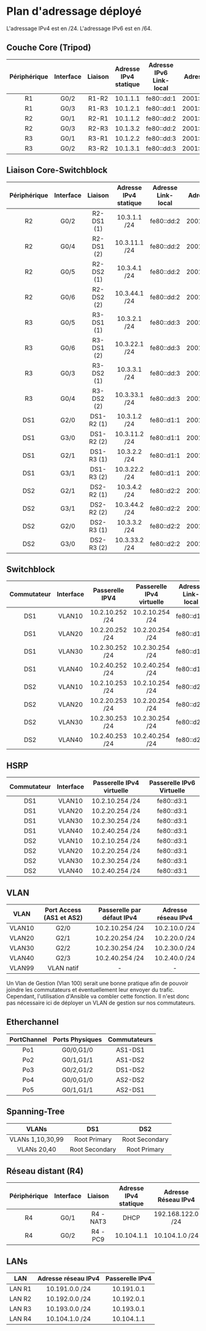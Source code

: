 # Plan d'adressage déployé
L'adressage IPv4 est en /24.
L'adressage IPv6 est en /64.

## Couche Core (Tripod) 
|Périphérique|Interface|Liaison<br>|Adresse IPv4 statique|Adresse<br>IPv6 Link-local|Adresse IPv6 publique|Adresse IPv6 privée|
|:-:|:-:|:-:|:-:|:-:|:-:|:-:|
|R1|G0/2|R1-R2|10.1.1.1|fe80::dd:1|2001:470:c814:1001::1|fd00:470:c814:1001::1|
|R1|G0/3|R1-R3|10.1.2.1|fe80::dd:1|2001:470:c814:1002::1|fd00:470:c814:1002::1|
|R2|G0/1|R2-R1|10.1.1.2|fe80::dd:2|2001:470:c814:1001::2|fd00:470:c814:1001::2|
|R2|G0/3|R2-R3|10.1.3.2|fe80::dd:2|2001:470:c814:1003::2|fd00:470:c814:1003::2|
|R3|G0/1|R3-R1|10.1.2.2|fe80::dd:3|2001:470:c814:1002::2|fd00:470:c814:1002::2|
|R3|G0/2|R3-R2|10.1.3.1|fe80::dd:3|2001:470:c814:1003::1|fd00:470:c814:1003::1|


## Liaison Core-Switchblock
|Périphérique|Interface|Liaison|Adresse IPv4 statique|Adresse Link-local|Adresse IPv6 publique|Adresse IPv6 privée|
|:-:|:-:|:-:|:-:|:-:|:-:|:-:|
|R2|G0/2|R2-DS1 (1)|10.3.1.1 /24|fe80::dd:2|2001:470:c814:1301::1|fd00:470:c814:1301::1|
|R2|G0/4|R2-DS1 (2)|10.3.11.1 /24|fe80::dd:2|2001:470:c814:1311::1|fd00:470:c814:1311::1|
|R2|G0/5|R2-DS2 (1)|10.3.4.1 /24|fe80::dd:2|2001:470:c814:1304::1|fd00:470:c814:1304::1|
|R2|G0/6|R2-DS2 (2)|10.3.44.1 /24|fe80::dd:2|2001:470:c814:1344::1|fd00:470:c814:1344::1|
|R3|G0/5|R3-DS1 (1)|10.3.2.1 /24|fe80::dd:3|2001:470:c814:1302::1|fd00:470:c814:1302::1|
|R3|G0/6|R3-DS1 (2)|10.3.22.1 /24|fe80::dd:3|2001:470:c814:1322::1|fd00:470:c814:1322::1|
|R3|G0/3|R3-DS2 (1)|10.3.3.1 /24|fe80::dd:3|2001:470:c814:1303::1|fd00:470:c814:1303::1|
|R3|G0/4|R3-DS2 (2)|10.3.33.1 /24|fe80::dd:3|2001:470:c814:1333::1|fd00:470:c814:1333::1|
|DS1|G2/0|DS1-R2 (1)|10.3.1.2 /24|fe80::d1:1|2001:470:c814:1301::2|fd00:470:c814:1301::2|
|DS1|G3/0|DS1-R2 (2)|10.3.11.2 /24|fe80::d1:1|2001:470:c814:1311::2|fd00:470:c814:1311::2|
|DS1|G2/1|DS1-R3 (1)|10.3.2.2 /24|fe80::d1:1|2001:470:c814:1302::2|fd00:470:c814:1302::2|
|DS1|G3/1|DS1-R3 (2)|10.3.22.2 /24|fe80::d1:1|2001:470:c814:1322::2|fd00:470:c814:1322::2|
|DS2|G2/1|DS2-R2 (1)|10.3.4.2 /24|fe80::d2:2|2001:470:c814:1304::2|fd00:470:c814:1304::2|
|DS2|G3/1|DS2-R2 (2)|10.3.44.2 /24|fe80::d2:2|2001:470:c814:1344::2|fd00:470:c814:1344::2|
|DS2|G2/0|DS2-R3 (1)|10.3.3.2 /24|fe80::d2:2|2001:470:c814:1303::2|fd00:470:c814:1303::2|
|DS2|G3/0|DS2-R3 (2)|10.3.33.2 /24|fe80::d2:2|2001:470:c814:1333::2|fd00:470:c814:1333::2|

## Switchblock
|Commutateur|Interface|Passerelle IPV4|Passerelle IPv4 virtuelle|Adresse Link-local|Adresse IPv6 publique|Adresse IPv6 privée|Passerelle IPv6 virtuelle|
|:-:|:-:|:-:|:-:|:-:|:-:|:-:|:-:|
|DS1|VLAN10|10.2.10.252 /24|10.2.10.254 /24|fe80::d1:1|2001:470:c814:1010::1|fd00:470:c814:1010::1|fe80::d3:1|
|DS1|VLAN20|10.2.20.252 /24|10.2.20.254 /24|fe80::d1:1|2001:470:c814:1020::1|fd00:470:c814:1020::1|fe80::d3:1|
|DS1|VLAN30|10.2.30.252 /24|10.2.30.254 /24|fe80::d1:1|2001:470:c814:1030::1|fd00:470:c814:1030::1|fe80::d3:1|
|DS1|VLAN40|10.2.40.252 /24|10.2.40.254 /24|fe80::d1:1|2001:470:c814:1040::1|fd00:470:c814:1040::1|fe80::d3:1|
|DS2|VLAN10|10.2.10.253 /24|10.2.10.254 /24|fe80::d2:2|2001:470:c814:1010::2|fd00:470:c814:1010::2|fe80::d3:1|
|DS2|VLAN20|10.2.20.253 /24|10.2.20.254 /24|fe80::d2:2|2001:470:c814:1020::2|fd00:470:c814:1020::2|fe80::d3:1|
|DS2|VLAN30|10.2.30.253 /24|10.2.30.254 /24|fe80::d2:2|2001:470:c814:1030::2|fd00:470:c814:1030::2|fe80::d3:1|
|DS2|VLAN40|10.2.40.253 /24|10.2.40.254 /24|fe80::d2:2|2001:470:c814:1040::2|fd00:470:c814:1040::2|fe80::d3:1|

## HSRP
|Commutateur|Interface|Passerelle IPv4 virtuelle|Passerelle IPv6 Virtuelle|
|:-:|:-:|:-:|:-:|
|DS1|VLAN10|10.2.10.254 /24|fe80::d3:1|
|DS1|VLAN20|10.2.20.254 /24|fe80::d3:1|
|DS1|VLAN30|10.2.30.254 /24|fe80::d3:1|
|DS1|VLAN40|10.2.40.254 /24|fe80::d3:1|
|DS2|VLAN10|10.2.10.254 /24|fe80::d3:1|
|DS2|VLAN20|10.2.20.254 /24|fe80::d3:1|
|DS2|VLAN30|10.2.30.254 /24|fe80::d3:1|
|DS2|VLAN40|10.2.40.254 /24|fe80::d3:1|

## VLAN
|VLAN|Port Access (AS1 et AS2)|Passerelle par défaut IPv4|Adresse réseau IPv4|
|:-:|:-:|:-:|:-:|
|VLAN10|G2/0|10.2.10.254 /24|10.2.10.0 /24|
|VLAN20|G2/1|10.2.20.254 /24|10.2.20.0 /24|
|VLAN30|G2/2|10.2.30.254 /24|10.2.30.0 /24|
|VLAN40|G2/3|10.2.40.254 /24|10.2.40.0 /24|
|VLAN99|VLAN natif|-|-|

Un Vlan de Gestion (Vlan 100) serait une bonne pratique afin de pouvoir joindre les commutateurs et éventuellement leur envoyer du trafic. Cependant, l'utilisation d'Ansible va combler cette fonction. Il n'est donc pas nécessaire ici de déployer un VLAN de gestion sur nos commutateurs. 

## Etherchannel
|PortChannel|Ports Physiques|Commutateurs|
|:-:|:-:|:-:|
|Po1|G0/0,G1/0|AS1-DS1|
|Po2|G0/1,G1/1|AS1-DS2|
|Po3|G0/2,G1/2|DS1-DS2|
|Po4|G0/0,G1/0|AS2-DS2|
|Po5|G0/1,G1/1|AS2-DS1|

## Spanning-Tree
|VLANs|DS1|DS2|
|:-:|:-:|:-:|
|VLANs 1,10,30,99|Root Primary|Root Secondary|
|VLANs 20,40|Root Secondary|Root Primary|

## Réseau distant (R4)

|Périphérique|Interface|Liaison|Adresse IPv4 statique|Adresse Réseau IPv4|Adresse	Link-Local|Adresse IPv6 publique|Adresse	IPv6 privée|
|:-:|:-:|:-:|:-:|:-:|:-:|:-:|:-:|				
|R4|G0/1|R4 - NAT3|DHCP|192.168.122.0 /24|fe80::dd:4|2001:470:c814:5004::1|fd00:470:c814:5004::1|
|R4|G0/2|R4 - PC9|10.104.1.1|10.104.1.0 /24|fe80::dd:4|2001:470:c814:5004::2|fd00:470:c814:5004::2|

## LANs

|LAN|Adresse réseau IPv4|Passerelle IPv4|
|:-:|:-:|:-:|
|LAN R1|10.191.0.0 /24|10.191.0.1|
|LAN R2|10.192.0.0 /24|10.192.0.1|
|LAN R3|10.193.0.0 /24|10.193.0.1|
|LAN R4|10.104.1.0 /24|10.104.1.1|

